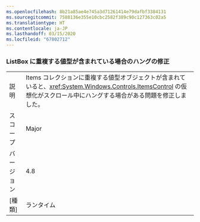 ```yaml
---
ms.openlocfilehash: 8b21a85ae4e745a3d71261414e79dafbf3384131
ms.sourcegitcommit: 7588136e355e10cbc2582f389c90c127363c02a5
ms.translationtype: HT
ms.contentlocale: ja-JP
ms.lasthandoff: 03/15/2020
ms.locfileid: "67802712"
---
```

### <a name="fixed-a-hang-when-listbox-contains-duplicate-value-types"></a>ListBox に重複する値型が含まれている場合のハングの修正

|   |   |
|---|---|
|説明|Items コレクションに重複する値型オブジェクトが含まれていると、<xref:System.Windows.Controls.ItemsControl> の仮想化がスクロール中にハングする場合がある問題を修正しました。|
|スコープ|Major|
|バージョン|4.8|
|[種類]|ランタイム|
